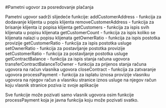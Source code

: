 #Pametni ugovor za posredovanje plačanja

Pametni ugovor sadrži slijedeće funkcije:
addCustomerAddress - funkcija za dodavanje klijenta u popis klijenta
removeCustomerAddress - funkcija za brisanje klijenta iz popisa klijenta
getCustomers - funkcija za ispis svih klijenata u popisu klijenata
getCustomerCount - funkcija za ispis koliko se klijenata nalazi u popisu klijenata
getOwnerRatio - funkcija za ispis postotka provizije
getCustomerRatio - funkcija za ispis postotka usluge
setOwnerRatio - funkcija za postavljanje postotka provizije
setCustomerRatio - funkcija za postavljanje postotka usluge
getContractBalance - funkcija za ispis stanja računa ugovora
transferContractBalanceToOwner - funkcija za prijenos stanja računa ugovora na račun vlasnika ugovora
closeContract - funkcija za zatvaranje ugovora
processPayment - funkcija za isplatu iznosa provizije vlasniku ugovora na njegov račun a vlasniku stranice iznos usluge na njegov račun koju vlasnik stranice poziva iz svoje aplikacije

Sve funkcije može pozivati samo vlasnik ugovora osim funkcije processPayment koja je javna funkcija koju može pozivati svatko.